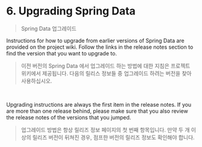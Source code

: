 # 6. Upgrading Spring Data

> Spring Data 업그레이드 

Instructions for how to upgrade from earlier versions of Spring Data are provided on the project wiki.
Follow the links in the release notes section to find the version that you want to upgrade to.

> 이전 버전의 Spring Data 에서 업그레이드 하는 방법에 대한 지침은 프로젝트 위키에서 제공됩니다.
> 다음의 릴리스 정보들 중 업그레이드 하려는 버전을 찾아 사용하십시오.

<br>

Upgrading instructions are always the first item in the release notes.
If you are more than one release behind, please make sure that you also review the release notes of the versions that you jumped.

> 업그레이드 방법은 항상 릴리즈 정보 페이지의 첫 번째 항목입니다.
> 만약 두 개 이상의 릴리즈 버전이 뒤쳐진 경우, 점프한 버전의 릴리즈 정보도 확인해야 합니다.

